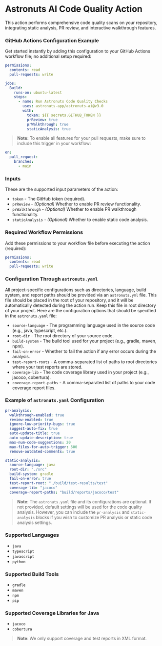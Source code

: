 # Astronuts AI Code Quality Action


This action performs comprehensive code quality scans on your repository, integrating static analysis, PR review, 
and interactive walkthrough features.

### GitHub Actions Configuration Example

Get started instantly by adding this configuration to your GitHub Actions workflow file; no additional setup required:

```yaml
permissions:
  contents: read
  pull-requests: write

jobs:
  Build:
    runs-on: ubuntu-latest
    steps:
      - name: Run Astronuts Code Quality Checks
        uses: astronuts-app/astronuts-ai@v3.0
        with:
          token: ${{ secrets.GITHUB_TOKEN }}
          prReview: true
          prWalkthrough: true
          staticAnalysis: true
```          
> **Note:** To enable all features for your pull requests, make sure to include this trigger in your workflow:
```yaml
on:
  pull_request:
    branches:
      - main

```

### Inputs
These are the supported input parameters of the action:
- `token` - The GitHub token (required).
- `prReview` - _(Optional)_ Whether to enable PR review functionality.
- `prWalkthrough` - _(Optional)_ Whether to enable PR walkthrough functionality.
- `staticAnalysis` - _(Optional)_ Whether to enable static code analysis.

### Required Workflow Permissions

Add these permissions to your workflow file before executing the action (required):

```yaml
permissions:
  contents: read
  pull-requests: write
  ```

### Configuration Through `astronuts.yaml`

All project-specific configurations such as directories, language, build system, and report paths should be provided via an `astronuts.yml` file. This file should be placed in the root of your repository, and it will be automatically detected during the action run.
Keep this file in root directory of  your project.
Here are the configuration options that should be specified in the `astronuts.yaml` file:

- `source-language` - The programming language used in the source code (e.g., java, typescript, etc.).
- `root-dir` - The root directory of your source code.
- `build-system` - The build tool used for your project (e.g., gradle, maven, npm).
- `fail-on-error` - Whether to fail the action if any error occurs during the analysis.
- `test-report-roots` - A comma-separated list of paths to root directories where your test reports are stored.
- `coverage-lib` - The code coverage library used in your project (e.g., jacoco, cobertura).
- `coverage-report-paths` - A comma-separated list of paths to your code coverage report files.

### Example of `astronuts.yaml` Configuration

```yaml
pr-analysis:
  walkthrough-enabled: true
  review-enabled: true
  ignore-low-priority-bugs: true
  suggest-auto-fix: true
  auto-update-title: true
  auto-update-description: true
  max-num-code-suggestions: 20
  max-files-for-auto-trigger: 500
  remove-outdated-comments: true

static-analysis:
  source-language: java
  root-dir: "./src"
  build-system: gradle
  fail-on-error: true
  test-report-root: "./build/test-results/test" 
  coverage-lib: "jacoco"
  coverage-report-paths: "build/reports/jacoco/test" 
```
> **Note**: The `astronuts.yaml` file and its configurations are optional. If not provided, default settings will be used for the code quality analysis. However, you can include the `pr-analysis` and `static-analysis` blocks if you wish to customize PR analysis or static code analysis settings.

### Supported Languages

- `java`
- `typescript`
- `javascript`
- `python`

### Supported Build Tools

- `gradle`
- `maven`
- `npm`
- `pip`

### Supported Coverage Libraries for Java

- `jacoco`
- `cobertura`

> **Note**: We only support coverage and test reports in XML format.
